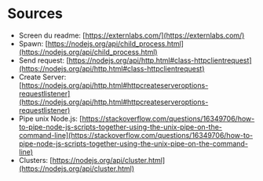 # Sources

- Screen du readme: [https://externlabs.com/](https://externlabs.com/)
- Spawn: [https://nodejs.org/api/child_process.html](https://nodejs.org/api/child_process.html)
- Send request: [https://nodejs.org/api/http.html#class-httpclientrequest](https://nodejs.org/api/http.html#class-httpclientrequest)
- Create Server: [https://nodejs.org/api/http.html#httpcreateserveroptions-requestlistener](https://nodejs.org/api/http.html#httpcreateserveroptions-requestlistener)
- Pipe unix Node.js: [https://stackoverflow.com/questions/16349706/how-to-pipe-node-js-scripts-together-using-the-unix-pipe-on-the-command-line](https://stackoverflow.com/questions/16349706/how-to-pipe-node-js-scripts-together-using-the-unix-pipe-on-the-command-line)
- Clusters: [https://nodejs.org/api/cluster.html](https://nodejs.org/api/cluster.html)
